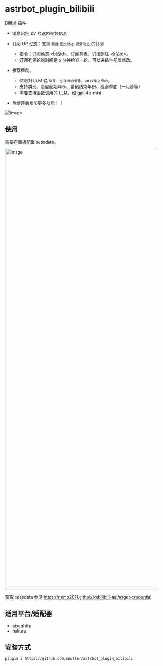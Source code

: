 # astrbot_plugin_bilibili

Bilibili 插件

- 消息识别 BV 号返回视频信息
- 订阅 UP 动态：支持 `直播` `图文动态` `视频动态` 的订阅
   - 指令：订阅动态 <b站id>、订阅列表、订阅删除 <b站id>。
   - 订阅列表轮询时间是 `5` 分钟检查一轮。可以进插件配置修改。
- 推荐番剧。
   - 试着对 LLM 说 `推荐一些催泪的番剧，2016年之后的`。
   - 支持类别、番剧起始年份、番剧结束年份、番剧季度（一月番等）
   - 需要支持函数调用的 LLM。如 gpt-4o-mini
 
- 后续还会增加更多功能！！
 
![image](https://github.com/user-attachments/assets/972b2b99-b801-45cf-a882-6d841c9e8137)


## 使用
需要在面板配置 sessdata。

<img width="1453" alt="image" src="https://github.com/user-attachments/assets/d5342767-8e5c-4222-81da-f1cdb4b30c95">

获取 sessdata 参见 https://nemo2011.github.io/bilibili-api/#/get-credential

## 适用平台/适配器
- aiocqhttp
- nakuru

## 安装方式
```
plugin i https://github.com/Soulter/astrbot_plugin_bilibili
```
